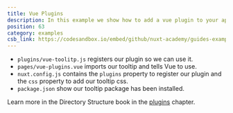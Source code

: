 ```yaml
---
title: Vue Plugins
description: In this example we show how to add a vue plugin to your application
position: 63
category: examples
csb_link: https://codesandbox.io/embed/github/nuxt-academy/guides-examples/tree/master/04_directory_structure/12_plugins_vue
---
```


- `plugins/vue-toolitp.js` registers our plugin so we can use it.
- `pages/vue-plugins.vue` imports our tooltip and tells Vue to use.
- `nuxt.config.js` contains the `plugins` property to register our plugin and the `css` property to add our tooltip css.
- `package.json` show our tooltip package has been installed.

<base-alert type="next">

Learn more in the Directory Structure book in the [plugins](/guides/directory-structure/plugins#vue-plugins) chapter.

</base-alert>

<code-sandbox :src="csb_link"></code-sandbox>
